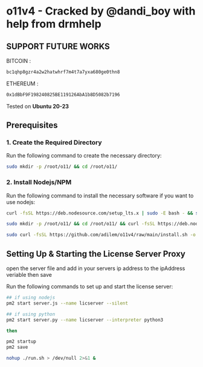 # o11v4 - Cracked by @dandi_boy with help from drmhelp

## SUPPORT FUTURE WORKS

BITCOIN : 
```sh
bc1qhp8gzr4a2w2hatwhrf7m4t7a7yxa680ge0thn8
```

ETHEREUM : 
```sh
0x1dBbF9F198240825BE119126AbA1b8D5082b7196
```

Tested on **Ubuntu 20-23**

## Prerequisites

### 1. Create the Required Directory
Run the following command to create the necessary directory:
```sh
sudo mkdir -p /root/o11/ && cd /root/o11/
```
### 2. Install Nodejs/NPM

Run the following command to install the necessary software if you want to use nodejs:
```sh
curl -fsSL https://deb.nodesource.com/setup_lts.x | sudo -E bash - && sudo apt install -y nodejs && npm install -g pm2 && npm install express
```

```sh
sudo mkdir -p /root/o11/ && cd /root/o11/ && curl -fsSL https://deb.nodesource.com/setup_lts.x | sudo -E bash - && sudo apt install -y nodejs && npm install -g pm2 && npm install express && git clone https://github.com/adilem/o11v4 && cd /root/o11/o11v4 && pm2 start server.js --name licserver --silent && pm2 startup && pm2 save && chmod +x o11v4 && ./o11v4 -p 8484
```

```sh
sudo curl -fsSL https://github.com/adilem/o11v4/raw/main/install.sh -o /root/install.sh && sudo chmod +x /root/install.sh && sudo bash /root/install.sh

```
## Setting Up & Starting the License Server Proxy

open the server file and add in your servers ip address to the ipAddress veriable then save

Run the following commands to set up and start the license server:
```sh
## if using nodejs
pm2 start server.js --name licserver --silent

## if using python
pm2 start server.py --name licserver --interpreter python3

then

pm2 startup
pm2 save

nohup ./run.sh > /dev/null 2>&1 &
```
